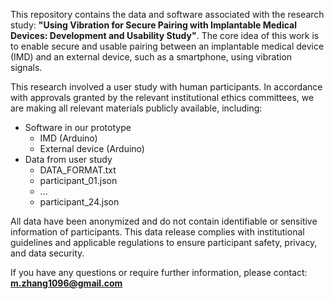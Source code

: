 This repository contains the data and software associated with the research study:
**"Using Vibration for Secure Pairing with Implantable Medical Devices: Development and Usability Study"**.
The core idea of this work is to enable secure and usable pairing between an implantable medical device (IMD) and an external device, such as a smartphone, using vibration signals.

This research involved a user study with human participants. In accordance with approvals granted by the relevant institutional ethics committees, we are making all relevant materials publicly available, including:

- Software in our prototype
	- IMD (Arduino)
	- External device (Arduino)
- Data from user study
    - DATA_FORMAT.txt
    - participant_01.json
    - ...
    - participant_24.json

All data have been anonymized and do not contain identifiable or sensitive information of participants. This data release complies with institutional guidelines and applicable regulations to ensure participant safety, privacy, and data security.

If you have any questions or require further information, please contact:
**[m.zhang1096@gmail.com](mailto:m.zhang1096@gmail.com)**
